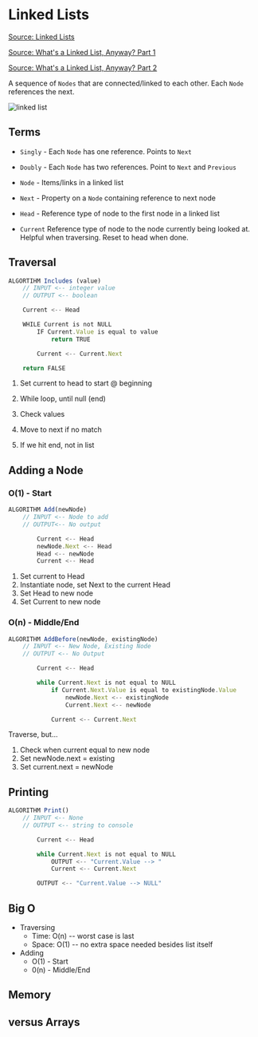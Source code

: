 # Linked Lists

[Source: Linked Lists](https://codefellows.github.io/common_curriculum/data_structures_and_algorithms/Code_401/class-05/resources/singly_linked_list.html)

[Source: What's a Linked List, Anyway? Part 1](https://medium.com/basecs/whats-a-linked-list-anyway-part-1-d8b7e6508b9d)

[Source: What's a Linked List, Anyway? Part 2](https://medium.com/basecs/whats-a-linked-list-anyway-part-2-131d96f71996)

A sequence of `Nodes` that are connected/linked to each other. Each `Node` references the next.

![linked list](https://codefellows.github.io/common_curriculum/data_structures_and_algorithms/Code_401/class-05/resources/images/LinkedList1.PNG)

## Terms

- `Singly` - Each `Node` has one reference. Points to `Next`

- `Doubly` - Each `Node` has two references. Point to `Next` and `Previous`

- `Node` - Items/links in a linked list

- `Next` - Property on a `Node` containing reference to next node

- `Head` - Reference type of node to the first node in a linked list

- `Current` Reference type of node to the node currently being looked at. Helpful when traversing. Reset to head when done.

## Traversal

```javascript
ALGORTIHM Includes (value)
    // INPUT <-- integer value
    // OUTPUT <-- boolean

    Current <-- Head

    WHILE Current is not NULL
        IF Current.Value is equal to value
            return TRUE

        Current <-- Current.Next

    return FALSE
```

1. Set current to head to start @ beginning

2. While loop, until null (end)

3. Check values

4. Move to next if no match

5. If we hit end, not in list

## Adding a Node

### O(1) - Start

```javascript
ALGORITHM Add(newNode)
    // INPUT <-- Node to add 
    // OUTPUT<-- No output

        Current <-- Head
        newNode.Next <-- Head
        Head <-- newNode
        Current <-- Head
```

1. Set current to Head
2. Instantiate node, set Next to the current Head
3. Set Head to new node
4. Set Current to new node

### O(n) - Middle/End

```javascript
ALGORITHM AddBefore(newNode, existingNode)
    // INPUT <-- New Node, Existing Node
    // OUTPUT <-- No Output

        Current <-- Head

        while Current.Next is not equal to NULL
            if Current.Next.Value is equal to existingNode.Value
                newNode.Next <-- existingNode
                Current.Next <-- newNode

            Current <-- Current.Next
```

Traverse, but...

1. Check when current equal to new node
2. Set newNode.next = existing
3. Set current.next = newNode

## Printing

```javascript
ALGORITHM Print()
    // INPUT <-- None
    // OUTPUT <-- string to console

        Current <-- Head

        while Current.Next is not equal to NULL
            OUTPUT <-- "Current.Value --> "
            Current <-- Current.Next

        OUTPUT <-- "Current.Value --> NULL"
```

## Big O

- Traversing
  - Time: O(n) -- worst case is last
  - Space: O(1) -- no extra space needed besides list itself
- Adding
  - O(1) - Start
  - 0(n) - Middle/End

## Memory

## versus Arrays
